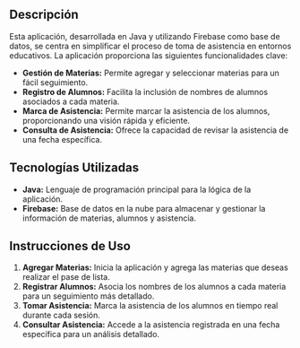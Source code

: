 ## Descripción
Esta aplicación, desarrollada en Java y utilizando Firebase como base de datos, se centra en simplificar el proceso de toma de asistencia en entornos educativos. La aplicación proporciona las siguientes funcionalidades clave:
- **Gestión de Materias:** Permite agregar y seleccionar materias para un fácil seguimiento.
- **Registro de Alumnos:** Facilita la inclusión de nombres de alumnos asociados a cada materia.
- **Marca de Asistencia:** Permite marcar la asistencia de los alumnos, proporcionando una visión rápida y eficiente.
- **Consulta de Asistencia:** Ofrece la capacidad de revisar la asistencia de una fecha específica.

## Tecnologías Utilizadas
- **Java:** Lenguaje de programación principal para la lógica de la aplicación.
- **Firebase:** Base de datos en la nube para almacenar y gestionar la información de materias, alumnos y asistencia.

## Instrucciones de Uso
1. **Agregar Materias:** Inicia la aplicación y agrega las materias que deseas realizar el pase de lista.
2. **Registrar Alumnos:** Asocia los nombres de los alumnos a cada materia para un seguimiento más detallado.
3. **Tomar Asistencia:** Marca la asistencia de los alumnos en tiempo real durante cada sesión.
4. **Consultar Asistencia:** Accede a la asistencia registrada en una fecha específica para un análisis detallado.
